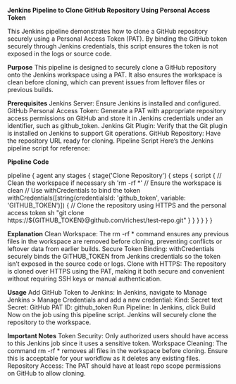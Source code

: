 **Jenkins Pipeline to Clone GitHub Repository Using Personal Access Token**

This Jenkins pipeline demonstrates how to clone a GitHub repository securely using a Personal Access Token (PAT). By binding the GitHub token securely through Jenkins credentials, this script ensures the token is not exposed in the logs or source code.

**Purpose**
This pipeline is designed to securely clone a GitHub repository onto the Jenkins workspace using a PAT. It also ensures the workspace is clean before cloning, which can prevent issues from leftover files or previous builds.

**Prerequisites**
Jenkins Server: Ensure Jenkins is installed and configured.
GitHub Personal Access Token: Generate a PAT with appropriate repository access permissions on GitHub and store it in Jenkins credentials under an identifier, such as github_token.
Jenkins Git Plugin: Verify that the Git plugin is installed on Jenkins to support Git operations.
GitHub Repository: Have the repository URL ready for cloning.
Pipeline Script
Here’s the Jenkins pipeline script for reference:

**Pipeline Code**

pipeline {
    agent any
        stages {
        stage('Clone Repository') {
            steps {
                script {
                    // Clean the workspace if necessary
                    sh 'rm -rf *'  // Ensure the workspace is clean
                    // Use withCredentials to bind the token
                    withCredentials([string(credentialsId: 'github_token', variable: 'GITHUB_TOKEN')]) {
                        // Clone the repository using HTTPS and the personal access token
                        sh "git clone https://${GITHUB_TOKEN}@github.com/richest/test-repo.git"
                    }
                }
            }
        }
    }
}

**Explanation**
Clean Workspace: The rm -rf * command ensures any previous files in the workspace are removed before cloning, preventing conflicts or leftover data from earlier builds.
Secure Token Binding: withCredentials securely binds the GITHUB_TOKEN from Jenkins credentials so the token isn’t exposed in the source code or logs.
Clone with HTTPS: The repository is cloned over HTTPS using the PAT, making it both secure and convenient without requiring SSH keys or manual authentication.

**Usage**
Add GitHub Token to Jenkins: In Jenkins, navigate to Manage Jenkins > Manage Credentials and add a new credential:
Kind: Secret text
Secret: GitHub PAT
ID: github_token
Run Pipeline: In Jenkins, click Build Now on the job using this pipeline script. Jenkins will securely clone the repository to the workspace.

**Important Notes**
Token Security: Only authorized users should have access to this Jenkins job since it uses a sensitive token.
Workspace Cleaning: The command rm -rf * removes all files in the workspace before cloning. Ensure this is acceptable for your workflow as it deletes any existing files.
Repository Access: The PAT should have at least repo scope permissions on GitHub to allow cloning.
